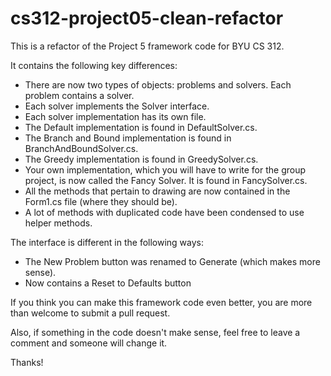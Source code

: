 # cs312-project05-clean-refactor

This is a refactor of the Project 5 framework code for BYU CS 312.

It contains the following key differences:
* There are now two types of objects: problems and solvers. Each problem contains a solver.
* Each solver implements the Solver interface.
* Each solver implementation has its own file. 
 * The Default implementation is found in DefaultSolver.cs.
 * The Branch and Bound implementation is found in BranchAndBoundSolver.cs.
 * The Greedy implementation is found in GreedySolver.cs.
 * Your own implementation, which you will have to write for the group project, is now called the Fancy Solver. It is found in FancySolver.cs.
* All the methods that pertain to drawing are now contained in the Form1.cs file (where they should be).
* A lot of methods with duplicated code have been condensed to use helper methods.

The interface is different in the following ways:
* The New Problem button was renamed to Generate (which makes more sense).
* Now contains a Reset to Defaults button

If you think you can make this framework code even better, you are more than welcome to submit a pull request.

Also, if something in the code doesn't make sense, feel free to leave a comment and someone will change it.

Thanks!
